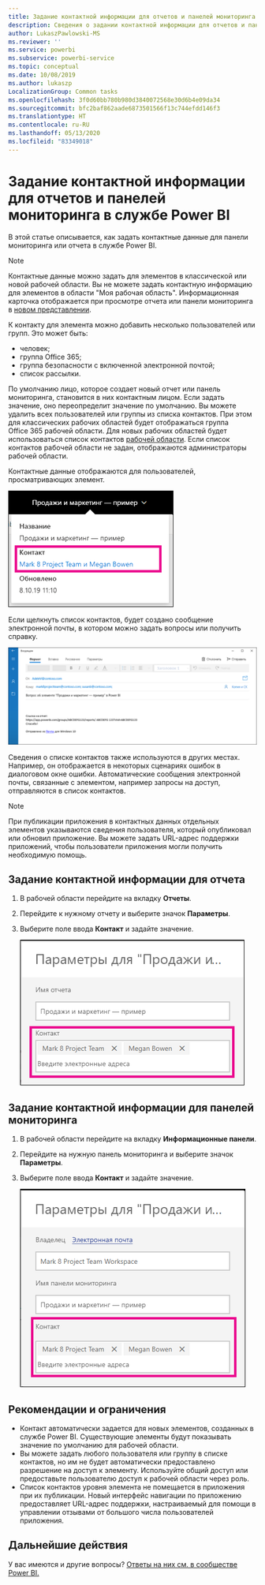 ```yaml
---
title: Задание контактной информации для отчетов и панелей мониторинга
description: Сведения о задании контактной информации для отчетов и панелей мониторинга.
author: LukaszPawlowski-MS
ms.reviewer: ''
ms.service: powerbi
ms.subservice: powerbi-service
ms.topic: conceptual
ms.date: 10/08/2019
ms.author: lukaszp
LocalizationGroup: Common tasks
ms.openlocfilehash: 3f0d60bb780b980d3840072568e30d6b4e09da34
ms.sourcegitcommit: bfc2baf862aade6873501566f13c744efdd146f3
ms.translationtype: HT
ms.contentlocale: ru-RU
ms.lasthandoff: 05/13/2020
ms.locfileid: "83349018"
---
```

# <a name="set-contact-information-for-reports-and-dashboards-in-the-power-bi-service"></a>Задание контактной информации для отчетов и панелей мониторинга в службе Power BI
В этой статье описывается, как задать контактные данные для панели мониторинга или отчета в службе Power BI.

> [!NOTE]
> Контактные данные можно задать для элементов в классической или новой рабочей области. Вы не можете задать контактную информацию для элементов в области "Моя рабочая область". Информационная карточка отображается при просмотре отчета или панели мониторинга в [новом представлении](../consumer/service-new-look.md).

К контакту для элемента можно добавить несколько пользователей или групп. Это может быть:
* человек;
* группа Office 365;
* группа безопасности с включенной электронной почтой;
* список рассылки.

По умолчанию лицо, которое создает новый отчет или панель мониторинга, становится в них контактным лицом. Если задать значение, оно переопределит значение по умолчанию. Вы можете удалить всех пользователей или группы из списка контактов. При этом для классических рабочих областей будет отображаться группа Office 365 рабочей области. Для новых рабочих областей будет использоваться список контактов [рабочей области](../collaborate-share/service-create-the-new-workspaces.md#workspace-contact-list). Если список контактов рабочей области не задан, отображаются администраторы рабочей области.

Контактные данные отображаются для пользователей, просматривающих элемент. 

 ![Контакт для отчетов служб](media/service-item-contact/service-report-contact.png)

Если щелкнуть список контактов, будет создано сообщение электронной почты, в котором можно задать вопросы или получить справку. 

 ![Контактный адрес электронной почты службы](media/service-item-contact/service-contact-email.png)
 
Сведения о списке контактов также используются в других местах. Например, он отображается в некоторых сценариях ошибок в диалоговом окне ошибки. Автоматические сообщения электронной почты, связанные с элементом, например запросы на доступ, отправляются в список контактов. 

> [!NOTE]
> При публикации приложения в контактных данных отдельных элементов указываются сведения пользователя, который опубликовал или обновил приложение. Вы можете задать URL-адрес поддержки приложений, чтобы пользователи приложения могли получить необходимую помощь.

## <a name="set-contact-information-for-a-report"></a>Задание контактной информации для отчета
1. В рабочей области перейдите на вкладку **Отчеты**.
2. Перейдите к нужному отчету и выберите значок **Параметры**.
3. Выберите поле ввода **Контакт** и задайте значение.

     ![Параметр "Контакт для отчетов служб"](media/service-item-contact/service-report-contact-setting.png)

## <a name="set-contact-information-for-a-dashboard"></a>Задание контактной информации для панелей мониторинга
1. В рабочей области перейдите на вкладку **Информационные панели**.
2. Перейдите на нужную панель мониторинга и выберите значок **Параметры**.
3. Выберите поле ввода **Контакт** и задайте значение.

     ![Настройка контакта панели мониторинга службы](media/service-item-contact/service-dashboard-contact-setting.png)

## <a name="limitations-and-considerations"></a>Рекомендации и ограничения
* Контакт автоматически задается для новых элементов, созданных в службе Power BI. Существующие элементы будут показывать значение по умолчанию для рабочей области.
* Вы можете задать любого пользователя или группу в списке контактов, но им не будет автоматически предоставлено разрешение на доступ к элементу. Используйте общий доступ или предоставьте пользователю доступ к рабочей области через роль. 
* Список контактов уровня элемента не помещается в приложения при их публикации. Новый интерфейс навигации по приложению предоставляет URL-адрес поддержки, настраиваемый для помощи в управлении отзывами от большого числа пользователей приложения.


## <a name="next-steps"></a>Дальнейшие действия

У вас имеются и другие вопросы? [Ответы на них см. в сообществе Power BI.](https://community.powerbi.com/)
